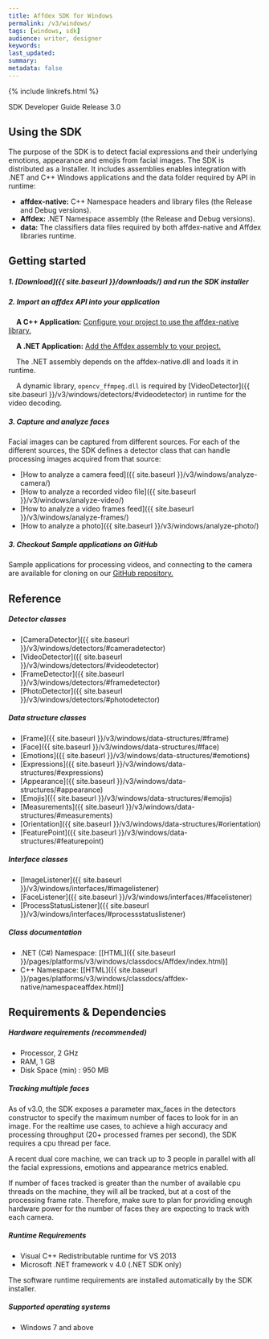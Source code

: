 ```yaml
---
title: Affdex SDK for Windows
permalink: /v3/windows/
tags: [windows, sdk]
audience: writer, designer
keywords:
last_updated:
summary:
metadata: false
---
```

{% include linkrefs.html %}

SDK Developer Guide Release 3.0

## Using the SDK

The purpose of the SDK is to detect facial expressions and their underlying emotions, appearance and emojis from facial images. The SDK is distributed as a Installer. It includes assemblies enables integration with .NET and C++ Windows applications and the data folder required by API in runtime:

* **affdex-native:** C++ Namespace headers and library files (the Release and Debug versions).
* **Affdex:** .NET Namespace assembly (the Release and Debug versions).
* **data:** The classifiers data files required by both affdex-native and Affdex libraries runtime.

## Getting started

##### 1. [Download]({{ site.baseurl }}/downloads/) and run the SDK installer
##### 2. Import an affdex API into your application

&nbsp;&nbsp;&nbsp;&nbsp;**A C++ Application:** [Configure your project to use the affdex-native library.](https://en.wikibooks.org/wiki/C%2B%2B_Programming/Compiler/Linker/Libraries/Configuring_Visual_Studio)

&nbsp;&nbsp;&nbsp;&nbsp;**A .NET Application:** [Add the Affdex assembly to your project.](https://msdn.microsoft.com/en-us/library/wkze6zky.aspx)

&nbsp;&nbsp;&nbsp;&nbsp;The .NET assembly depends on the affdex-native.dll and loads it in runtime.

&nbsp;&nbsp;&nbsp;&nbsp;A dynamic library, ```opencv_ffmpeg.dll``` is required by [VideoDetector]({{ site.baseurl }}/v3/windows/detectors/#videodetector) in runtime for the video decoding.

##### 3. Capture and analyze faces

Facial images can be captured from different sources. For each of the different sources, the SDK defines a detector class that can handle processing images acquired from that source:

* [How to analyze a camera feed]({{ site.baseurl }}/v3/windows/analyze-camera/)
* [How to analyze a recorded video file]({{ site.baseurl }}/v3/windows/analyze-video/)
* [How to analyze a video frames feed]({{ site.baseurl }}/v3/windows/analyze-frames/)
* [How to analyze a photo]({{ site.baseurl }}/v3/windows/analyze-photo/)

##### 3. Checkout Sample applications on GitHub
Sample applications for processing videos, and connecting to the camera are available for cloning on our [GitHub repository.](http://github.com/Affectiva/win-sdk-samples)

## Reference

##### Detector classes
* [CameraDetector]({{ site.baseurl }}/v3/windows/detectors/#cameradetector)
* [VideoDetector]({{ site.baseurl }}/v3/windows/detectors/#videodetector)
* [FrameDetector]({{ site.baseurl }}/v3/windows/detectors/#framedetector)
* [PhotoDetector]({{ site.baseurl }}/v3/windows/detectors/#photodetector)

##### Data structure classes
* [Frame]({{ site.baseurl }}/v3/windows/data-structures/#frame)
* [Face]({{ site.baseurl }}/v3/windows/data-structures/#face)
* [Emotions]({{ site.baseurl }}/v3/windows/data-structures/#emotions)
* [Expressions]({{ site.baseurl }}/v3/windows/data-structures/#expressions)
* [Appearance]({{ site.baseurl }}/v3/windows/data-structures/#appearance)
* [Emojis]({{ site.baseurl }}/v3/windows/data-structures/#emojis)
* [Measurements]({{ site.baseurl }}/v3/windows/data-structures/#measurements)
* [Orientation]({{ site.baseurl }}/v3/windows/data-structures/#orientation)
* [FeaturePoint]({{ site.baseurl }}/v3/windows/data-structures/#featurepoint)

##### Interface classes
* [ImageListener]({{ site.baseurl }}/v3/windows/interfaces/#imagelistener)
* [FaceListener]({{ site.baseurl }}/v3/windows/interfaces/#facelistener)
* [ProcessStatusListener]({{ site.baseurl }}/v3/windows/interfaces/#processstatuslistener)

##### Class documentation
* .NET (C#) Namespace: [[HTML]({{ site.baseurl }}/pages/platforms/v3/windows/classdocs/Affdex/index.html)]
* C++ Namespace: [[HTML]({{ site.baseurl }}/pages/platforms/v3/windows/classdocs/affdex-native/namespaceaffdex.html)]

## Requirements & Dependencies

##### Hardware requirements (recommended)

*	Processor, 2 GHz
*	RAM, 1 GB
*	Disk Space (min) : 950 MB

##### Tracking multiple faces
As of v3.0, the SDK exposes a parameter max_faces in the detectors constructor to specify the maximum number of faces to look for in an image. For the realtime use cases, to achieve a high accuracy and processing throughput (20+ processed frames per second), the SDK requires a cpu thread per face.

A recent dual core machine, we can track up to 3 people in parallel with all the facial expressions, emotions and appearance metrics enabled.

If number of faces tracked is greater than the number of available cpu threads on the machine, they will all be tracked, but at a cost of the processing frame rate. Therefore, make sure to plan for providing enough hardware power for the number of faces they are expecting to track with each camera.

##### Runtime Requirements

*	Visual C++ Redistributable runtime for VS 2013
*	Microsoft .NET framework v 4.0 (.NET SDK only)

The software runtime requirements are installed automatically by the SDK installer.

##### Supported operating systems

*	Windows 7 and above
